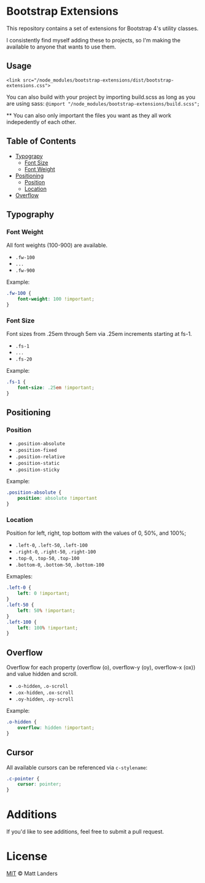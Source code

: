 # Bootstrap Extensions
 
This repository contains a set of extensions for Bootstrap 4's utility classes.

I consistently find myself adding these to projects, so I'm making the available to anyone that wants to use them.

## Usage

`<link src="/node_modules/bootstrap-extensions/dist/bootstrap-extensions.css">`

You can also build with your project by importing build.scss as long as you are using sass:
`@import "/node_modules/bootstrap-extensions/build.scss";`

** You can also only important the files you want as they all work indepedently of each other.

## Table of Contents

- [Typograpy](#typography)
  - [Font Size](#font-size)
  - [Font Weight](#font-weight)
- [Positioning](#positioning)
  - [Position](#position)
  - [Location](#location)
- [Overflow](#overflow)

## Typography

### Font Weight

All font weights (100-900) are available.

* `.fw-100`
* `...`
* `.fw-900`

Example:
```css
.fw-100 {
    font-weight: 100 !important;
}
```

### Font Size

Font sizes from .25em through 5em via .25em increments starting at fs-1.

* `.fs-1` 
* `...`
* `.fs-20`

Example:
```css
.fs-1 {
    font-size: .25em !important;
}
```

## Positioning

### Position

* `.position-absolute`
* `.position-fixed`
* `.position-relative`
* `.position-static`
* `.position-sticky`

Example:
```css
.position-absolute {
    position: absolute !important
}
```

### Location

Position for left, right, top bottom with the values of 0, 50%, and 100%;

* `.left-0`, `.left-50`, `.left-100`
* `.right-0`, `.right-50`, `.right-100`
* `.top-0`, `.top-50`, `.top-100`
* `.bottom-0`, `.bottom-50`, `.bottom-100`

Exmaples:
```css
.left-0 {
    left: 0 !important;
}
.left-50 {
    left: 50% !important;
}
.left-100 {
    left: 100% !important;
}
```

## Overflow

Overflow for each property (overflow (o), overflow-y (oy), overflow-x (ox)) and value hidden and scroll.

* `.o-hidden`, `.o-scroll`
* `.ox-hidden`, `.ox-scroll`
* `.oy-hidden`, `.oy-scroll`

Example:

```css
.o-hidden {
    overflow: hidden !important;
}
```

## Cursor

All available cursors can be referenced via `c-stylename`:

```css
.c-pointer {
    cursor: pointer;
}
```

# Additions
If you'd like to see additions, feel free to submit a pull request.

# License

[MIT](LICENSE) © Matt Landers